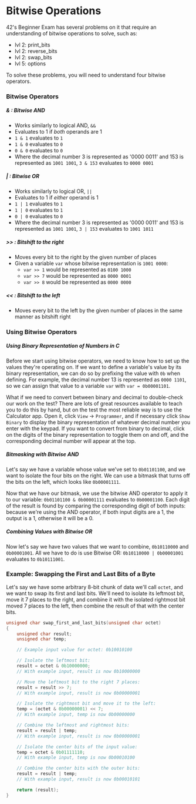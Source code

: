 # Bitwise Operations

42's Beginner Exam has several problems on it that require an understanding of bitwise operations to solve, such as:

* lvl 2: print_bits
* lvl 2: reverse_bits
* lvl 2: swap_bits
* lvl 5: options

To solve these problems, you will need to understand four bitwise operators.

### Bitwise Operators

##### *&* : Bitwise AND

* Works similarly to logical AND, `&&`
* Evaluates to 1 if *both* operands are 1
* `1 & 1` evaluates to `1`
* `1 & 0` evaluates to `0`
* `0 & 0` evaluates to `0`
* Where the decimal number 3 is represented as '0000 0011' and 153 is represented as `1001 1001`, `3 & 153` evaluates to `0000 0001`

##### *|* : Bitwise OR

* Works similarly to logical OR, `||`
* Evaluates to 1 if *either* operand is 1
* `1 | 1` evaluates to `1`
* `1 | 0` evaluates to `1`
* `0 | 0` evaluates to `0`
* Where the decimal number 3 is represented as '0000 0011' and 153 is represented as `1001 1001`, `3 | 153` evaluates to `1001 1011`

##### *>>* : Bitshift to the right

* Moves every bit to the right by the given number of places
* Given a variable `var` whose bitwise representation is `1001 0000`:
	* `var >> 1` would be represented as `0100 1000`
	* `var >> 7` would be represented as `0000 0001`
	* `var >> 8` would be represented as `0000 0000`

##### *<<* : Bitshift to the left

* Moves every bit to the left by the given number of places in the same manner as bitshift right

### Using Bitwise Operators

##### Using Binary Representation of Numbers in C

Before we start using bitwise operators, we need to know how to set up the values they're operating on. If we want to define a variable's value by its binary representation, we can do so by prefixing the value with `0b` when defining. For example, the decimal number 13 is represented as `0000 1101`, so we can assign that value to a variable `var` with `var = 0b00001101`.

What if we need to convert between binary and decimal to double-check our work on the test? There are lots of great resources available to teach you to do this by hand, but on the test the most reliable way is to use the Calculator app. Open it, click `View` -> `Programmer`, and if necessary click `Show Binary` to display the binary representation of whatever decimal number you enter with the keypad. If you want to convert from binary to decimal, click on the digits of the binary representation to toggle them on and off, and the corresponding decimal number will appear at the top.

##### Bitmasking with Bitwise AND

Let's say we have a variable whose value we've set to `0b01101100`, and we want to isolate the four bits on the right. We can use a bitmask that turns off the bits on the left, which looks like `0b00001111`. 

Now that we have our bitmask, we use the bitwise AND operator to apply it to our variable: `0b01101100 & 0b00001111` evaluates to `0b00001100`. Each digit of the result is found by comparing the corresponding digit of both inputs: because we're using the AND operator, if both input digits are a 1, the output is a 1, otherwise it will be a 0.

##### Combining Values with Bitwise OR

Now let's say we have two values that we want to combine, `0b10110000` and `0b00001001`. All we have to do is use Bitwise OR: `0b10110000 | 0b00001001` evaluates to `0b10111001`.

### Example: Swapping the First and Last Bits of a Byte

Let's say we have some arbitrary 8-bit chunk of data we'll call `octet`, and we want to swap its first and last bits. We'll need to isolate its leftmost bit, move it 7 places to the right, and combine it with the isolated rightmost bit moved 7 places to the left, then combine the result of that with the center bits.

```C
unsigned char swap_first_and_last_bits(unsigned char octet)
{
	unsigned char result;
	unsigned char temp;

	// Example input value for octet: 0b10010100

	// Isolate the leftmost bit:
	result = octet & 0b10000000;
	// With example input, result is now 0b10000000

	// Move the leftmost bit to the right 7 places:
	result = result >> 7;
	// With example input, result is now 0b00000001

	// Isolate the rightmost bit and move it to the left:
	temp = (octet & 0b00000001) << 7;
	// With example input, temp is now 0b00000000

	// Combine the leftmost and rightmost bits:
	result = result | temp;
	// With example input, result is now 0b00000001

	// Isolate the center bits of the input value:
	temp = octet & 0b01111110;
	// With example input, temp is now 0b00010100

	// Combine the center bits with the outer bits:
	result = result | temp;
	// With example input, result is now 0b00010101

	return (result);
}
```
